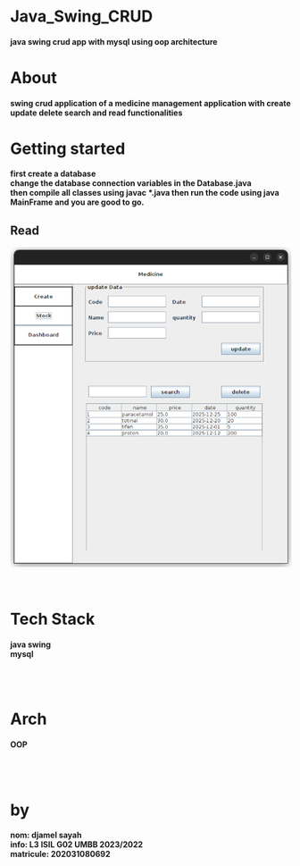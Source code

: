 # Java_Swing_CRUD

<h4> java swing crud app with mysql using oop architecture </h4>



<h1> About </h1>
<h4> swing crud application of a medicine management application with create update delete search and read functionalities </h4>

<h1> Getting started </h1>
<h4> 
first create a database <br/>
change the database connection variables in the Database.java <br/>
then compile all classes using javac *.java then run the code using java MainFrame and you are good to go.
</h4>


<h2> Read </h2>
<img src="https://github.com/JamelSyh/Java_Swing_CRUD/blob/932be34095199666b74550d0deb694e77b24da2e/Screenshot%20from%202023-01-19%2022-54-23.png" />

<br/>

<br/>
<br/>

<h1> Tech Stack </h1>
<h4>
<strong> java swing </strong> <br/>
mysql
</h4>

<br/>
<br/>

<h1> Arch </h1>
<h4> OOP </h4>

<br/>
<br/>

<h1> by </h1>
<h4>
nom: djamel sayah <br/>
info: L3 ISIL G02 UMBB 2023/2022 <br/>
matricule: 202031080692
</h4>

<br/>
